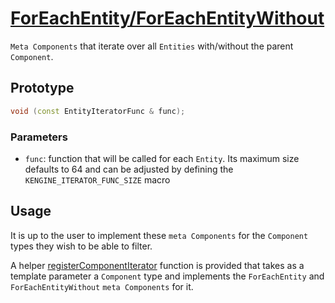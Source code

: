 # [ForEachEntity/ForEachEntityWithout](ForEachEntity.hpp)

`Meta Components` that iterate over all `Entities` with/without the parent `Component`.

## Prototype

```cpp
void (const EntityIteratorFunc & func);
```

### Parameters

* `func`: function that will be called for each `Entity`. Its maximum size defaults to 64 and can be adjusted by defining the `KENGINE_ITERATOR_FUNC_SIZE` macro

## Usage

It is up to the user to implement these `meta Components` for the `Component` types they wish to be able to filter.

A helper [registerComponentIterator](../../helpers/RegisterComponentIterators.md) function is provided that takes as a template parameter a `Component` type and implements the `ForEachEntity` and `ForEachEntityWithout` `meta Components` for it.

